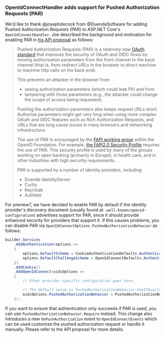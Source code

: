 ### OpenIdConnectHandler adds support for Pushed Authorization Requests (PAR)

We'd like to thank @josephdecock from @DuendeSoftware for adding Pushed Authorization Requests (PAR) to ASP.NET Core's `OpenIdConnectHandler`. Joe described the background and motivation for enabling PAR in [his API proposal](https://github.com/dotnet/aspnetcore/issues/51686) as follows:

> Pushed Authorization Requests (PAR) is a relatively new [OAuth standard](https://datatracker.ietf.org/doc/html/rfc9126) that improves the security of OAuth and OIDC flows by moving authorization parameters from the front channel to the back channel (that is, from redirect URLs in the browser to direct machine to machine http calls on the back end).
>
> This prevents an attacker in the browser from
>
> * seeing authorization parameters (which could leak PII) and from
> * tampering with those parameters (e.g., the attacker could change the scope of access being requested).
>
> Pushing the authorization parameters also keeps request URLs short. Authorize parameters might get very long when using more complex OAuth and OIDC features such as Rich Authorization Requests, and URLs that are long cause issues in many browsers and networking infrastructure.
>
> The use of PAR is encouraged by the [FAPI working group](https://openid.net/wg/fapi/) within the OpenID Foundation. For example, [the FAPI2.0 Security Profile](https://openid.bitbucket.io/fapi/fapi-2_0-security-profile.html) requires the use of PAR. This security profile is used by many of the groups working on open banking (primarily in Europe), in health care, and in other industries with high security requirements.
>
> PAR is supported by a number of identity providers, including
>
> * Duende IdentityServer
> * Curity
> * Keycloak
> * Authlete

For preview7, we have decided to enable PAR by default if the identity provider's discovery document (usually found at `.well-known/openid-configuration`) advertises support for PAR, since it should provide enhanced security for providers that support it. If this causes problems, you can disable PAR via `OpenIdConnectOptions.PushedAuthorizationBehavior` as follows:

```csharp
builder.Services
    .AddAuthentication(options =>
    {
        options.DefaultScheme = CookieAuthenticationDefaults.AuthenticationScheme;
        options.DefaultChallengeScheme = OpenIdConnectDefaults.AuthenticationScheme;
    })
    .AddCookie()
    .AddOpenIdConnect(oidcOptions =>
    {
        // Other provider-specific configuration goes here.

        // The default value is PushedAuthorizationBehavior.UseIfAvailable.
        oidcOptions.PushedAuthorizationBehavior = PushedAuthorizationBehavior.Disable;
    });
```

If you want to ensure that authentication only succeeds if PAR is used, you can use `PushedAuthorizationBehavior.Require` instead. This change also introduces a new `OnPushAuthorization` event to `OpenIdConnectEvents` which can be used customize the pushed authorization request or handle it manually. Please refer to the API proposal for more details.
